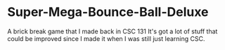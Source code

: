 # Super-Mega-Bounce-Ball-Deluxe
A brick break game that I made back in CSC 131
It's got a lot of stuff that could be improved since I made it when I was still just learning CSC.
